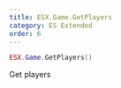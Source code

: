 ```yaml
---
title: ESX.Game.GetPlayers
category: ES Extended
order: 6
---
```


```lua
ESX.Game.GetPlayers()
```

Get players
